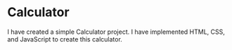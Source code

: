 # Calculator
I have created a simple Calculator project. I have implemented HTML, CSS, and JavaScript to create this calculator.
